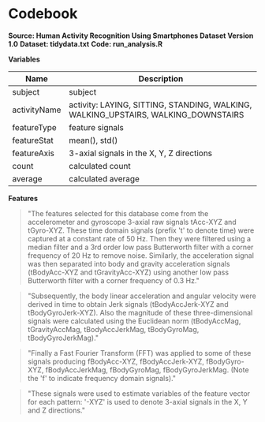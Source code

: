 # Codebook
**Source: Human Activity Recognition Using Smartphones Dataset Version 1.0**
**Dataset: tidydata.txt**
**Code: run_analysis.R**

**Variables**

| Name 			| Description           																|
| ------------- | ------------------------------------------------------------------------------------- |
| subject      	| subject																				|
| activityName  | activity: LAYING, SITTING, STANDING, WALKING, WALKING_UPSTAIRS, WALKING_DOWNSTAIRS    |
| featureType 	| feature signals																		|
| featureStat 	| mean(), std()      																	|
| featureAxis 	| 3-axial signals in the X, Y, Z  directions    										|
| count 		| calculated count      																|
| average 		| calculated average      																|

**Features**

> "The features selected for this database come from the accelerometer and gyroscope 
> 3-axial raw signals tAcc-XYZ and tGyro-XYZ. These time domain signals (prefix 't' to 
> denote time) were captured at a constant rate of 50 Hz. Then they were filtered using a 
> median filter and a 3rd order low pass Butterworth filter with a corner frequency of 20 Hz 
> to remove noise. Similarly, the acceleration signal was then separated into body and 
> gravity acceleration signals (tBodyAcc-XYZ and tGravityAcc-XYZ) using another low pass 
> Butterworth filter with a corner frequency of 0.3 Hz."

> "Subsequently, the body linear acceleration and angular velocity were derived in time 
> to obtain Jerk signals (tBodyAccJerk-XYZ and tBodyGyroJerk-XYZ). Also the magnitude of 
> these three-dimensional signals were calculated using the Euclidean norm (tBodyAccMag, 
> tGravityAccMag, tBodyAccJerkMag, tBodyGyroMag, tBodyGyroJerkMag)."

> "Finally a Fast Fourier Transform (FFT) was applied to some of these signals producing 
> fBodyAcc-XYZ, fBodyAccJerk-XYZ, fBodyGyro-XYZ, fBodyAccJerkMag, fBodyGyroMag, fBodyGyroJerkMag. 
> (Note the 'f' to indicate frequency domain signals)."

> "These signals were used to estimate variables of the feature vector for each pattern: 
> '-XYZ' is used to denote 3-axial signals in the X, Y and Z directions."

